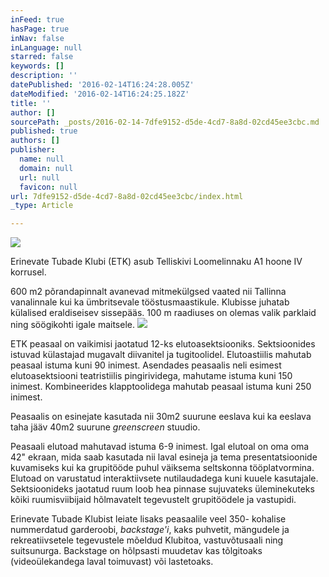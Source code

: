 ```yaml
---
inFeed: true
hasPage: true
inNav: false
inLanguage: null
starred: false
keywords: []
description: ''
datePublished: '2016-02-14T16:24:28.005Z'
dateModified: '2016-02-14T16:24:25.182Z'
title: ''
author: []
sourcePath: _posts/2016-02-14-7dfe9152-d5de-4cd7-8a8d-02cd45ee3cbc.md
published: true
authors: []
publisher:
  name: null
  domain: null
  url: null
  favicon: null
url: 7dfe9152-d5de-4cd7-8a8d-02cd45ee3cbc/index.html
_type: Article

---
```

![](https://the-grid-user-content.s3-us-west-2.amazonaws.com/3a8f271a-519a-47d7-a533-4f26c1f3b4ac.jpg)

Erinevate Tubade Klubi (ETK) asub Telliskivi Loomelinnaku A1 hoone IV korrusel.

600 m2 põrandapinnalt avanevad mitmekülgsed vaated nii Tallinna vanalinnale kui ka ümbritsevale tööstusmaastikule.
Klubisse juhatab külalised eraldiseisev sissepääs. 100 m raadiuses on olemas valik parklaid ning söögikohti igale maitsele.
![](https://the-grid-user-content.s3-us-west-2.amazonaws.com/fa70aadb-0b70-40f9-8394-e6fe5fda42d5.jpg)

ETK peasaal on vaikimisi jaotatud 12-ks elutoasektsiooniks. Sektsioonides istuvad külastajad mugavalt diivanitel ja
tugitoolidel. Elutoastiilis mahutab peasaal istuma kuni 90 inimest. Asendades peasaalis neli esimest elutoasektsiooni
teatristiilis pingirividega, mahutame istuma kuni 150 inimest. Kombineerides klapptoolidega mahutab peasaal istuma
kuni 250 inimest.

Peasaalis on esinejate kasutada nii 30m2 suurune eeslava kui ka eeslava taha jääv 40m2 suurune _greenscreen_ stuudio.  

Peasaali elutoad mahutavad istuma 6-9 inimest. Igal elutoal on oma oma 42" ekraan, mida saab kasutada nii laval esineja
ja tema presentatsioonide kuvamiseks kui ka grupitööde puhul väiksema seltskonna tööplatvormina. Elutoad on varustatud
interaktiivsete nutilaudadega kuni kuuele kasutajale. Sektsioonideks jaotatud ruum loob hea pinnase sujuvateks üleminekuteks kõiki ruumisviibijaid hõlmavatelt tegevustelt grupitöödele ja vastupidi. 

Erinevate Tubade Klubist leiate lisaks peasaalile veel 350- kohalise nummerdatud garderoobi, _backstage'i_, kaks puhvetit,
mängudele ja rekreatiivsetele tegevustele mõeldud Klubitoa, vastuvõtusaali ning suitsunurga. Backstage on hõlpsasti
muudetav kas tõlgitoaks (videoülekandega laval toimuvast) või lastetoaks.